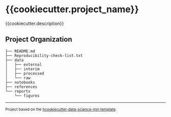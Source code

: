 {{cookiecutter.project_name}}
==============================

{{cookiecutter.description}}

Project Organization
------------
```
├── README.md
├── Reproducibility-check-list.txt
├── data
│   ├── external
│   ├── interim
│   ├── processed
│   └── raw
├── notebooks
├── references
└── reports
    └── figures
```
--------

<p><small>Project based on the <a target="_blank" href="https://github.com/shuzhao-li/cookiecutter-data-science-min">hcookiecutter-data-science-min template</a>. </small></p>
